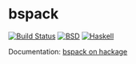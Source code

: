 bspack
=======

[![Build Status](https://travis-ci.org/NicolasDP/hs-bspack.png?branch=master)](https://travis-ci.org/NicolasDP/hs-bspack)
[![BSD](http://b.repl.ca/v1/license-BSD-blue.png)](http://en.wikipedia.org/wiki/BSD_licenses)
[![Haskell](http://b.repl.ca/v1/language-haskell-lightgrey.png)](http://haskell.org)


Documentation: [bspack on hackage](http://hackage.haskell.org/package/bspack)
